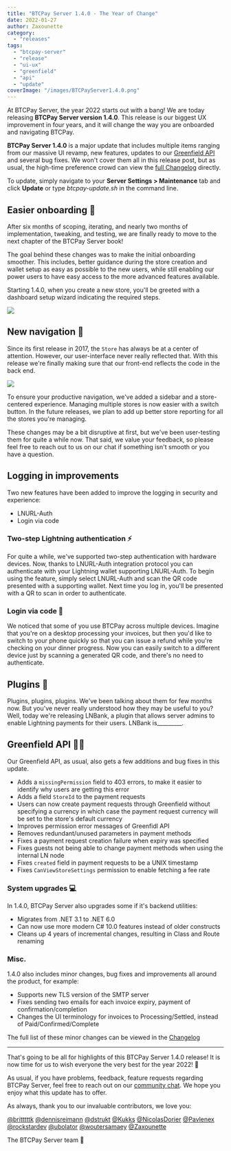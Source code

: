```yaml
---
title: "BTCPay Server 1.4.0 - The Year of Change"
date: 2022-01-27
author: Zaxounette
category:
  - "releases"
tags:
  - "btcpay-server"
  - "release"
  - "ui-ux"
  - "greenfield"
  - "api"
  - "update"
coverImage: "/images/BTCPayServer1.4.0.png"
---
```


At BTCPay Server, the year 2022 starts out with a bang!
We are today releasing **BTCPay Server version 1.4.0**. This release is our biggest UX improvement in four years, and it will change the way you are onboarded and navigating BTCPay.

**BTCPay Server 1.4.0** is a major update that includes multiple items ranging from our massive UI revamp, new features, updates to our [Greenfield API](https://docs.btcpayserver.org/API/Greenfield/v1/) and several bug fixes. We won't cover them all in this release post, but as usual, the high-time preference crowd can view the [full Changelog](https://github.com/btcpayserver/btcpayserver/releases) directly.

To update, simply navigate to your **Server Settings > Maintenance** tab and click **Update** or type *btcpay-update.sh* in the command line.

## Easier onboarding 🎨

After six months of scoping, iterating, and nearly two months of implementation, tweaking, and testing, we are finally ready to move to the next chapter of the BTCPay Server book!

The goal behind these changes was to make the initial onboarding smoother. This includes, better guidance during the store creation and wallet setup as easy as possible to the new users, while still enabling our power users to have easy access to the more advanced features available.

Starting 1.4.0, when you create a new store, you'll be greeted with a dashboard setup wizard indicating the required steps.

![](/images/1.4.0-Store-creation.png)

## New navigation 🏪

Since its first release in 2017, the `Store` has always be at a center of attention. However, our user-interface never really reflected that. With this release we're finally making sure that our front-end reflects the code in the back end.

![](/images/1.4.0-SidebarNav)

To ensure your productive navigation, we've added a sidebar and a store-centered experience. Managing multiple stores is now easier with a switch button. In the future releases, we plan to add up better store reporting for all the stores you're managing.

These changes may be a bit disruptive at first, but we've been user-testing them for quite a while now. That said, we value your feedback, so please feel free to reach out to us on our chat if something isn't smooth or you have a question.

## Logging in improvements

Two new features have been added to improve the logging in security and experience:
- LNURL-Auth
- Login via code

### Two-step Lightning authentication ⚡

For quite a while, we've supported two-step authentication with hardware devices. Now, thanks to LNURL-Auth integration protocol you can authenticate with your Lightning wallet supporting LNURL-Auth. To begin using the feature, simply select LNURL-Auth and scan the QR code presented with a supporting wallet. Next time you log in, you'll be presented with a QR to scan in order to authenticate.

### Login via code 📱

We noticed that some of you use BTCPay across multiple devices. Imagine that you're on a desktop processing your invoices, but then you'd like to switch to your phone quickly so that you can issue a refund while you're checking on your dinner progress. Now you can easily switch to a different device just by scanning a generated QR code, and there's no need to authenticate.

## Plugins 🔌

Plugins, plugins, plugins. We've been talking about them for few months now. But you've never really understood how they may be useful to you? Well, today we're releasing LNBank, a plugin that allows server admins to enable Lightning payments for their users. LNBank is_________.

<!-- We need to add LNBank photo and explanation once we're sure it'll be released -->

## Greenfield API 🧑‍💻

Our Greenfield API, as usual, also gets a few additions and bug fixes in this update.

* Adds a `missingPermission` field to 403 errors, to make it easier to identify why users are getting this error
* Adds a field `StoreId` to the payment requests
* Users can now create payment requests through Greenfield without specifying a currency in which case the payment request currency will be set to the store's default currency
* Improves permission error messages of Greenfidl API
* Removes redundant/unused parameters in payment methods
* Fixes a payment request creation failure when expiry was specified
* Fixes guests not being able to change payment methods when using the internal LN node
* Fixes `created` field in payment requests to be a UNIX timestamp
* Fixes `CanViewStoreSettings` permission to enable fetching a fee rate

### **System upgrades** 💻

In 1.4.0, BTCPay Server also upgrades some if it's backend utilities:

* Migrates from .NET 3.1 to .NET 6.0
* Can now use more modern C# 10.0 features instead of older constructs
* Cleans up 4 years of incremental changes, resulting in Class and Route renaming

### **Misc.**

1.4.0 also includes minor changes, bug fixes and improvements all around the product, for example:

* Supports new TLS version of the SMTP server
* Fixes sending two emails for each invoice expiry, payment of confirmation/completion
* Changes the UI terminology for invoices to Processing/Settled, instead of Paid/Confirmed/Complete

The full list of these minor changes can be viewed in the [Changelog](https://github.com/btcpayserver/btcpayserver/releases)

----

That's going to be all for highlights of this BTCPay Server 1.4.0 release!
It is now time for us to wish everyone the very best for the year 2022! 💚

As usual, if you have problems, feedback, feature requests regarding BTCPay Server, feel free to reach out on our [community chat](https://chat.btcpayserver.org/). We hope you enjoy what this update has to offer.

As always, thank you to our invaluable contributors, we love you:

[@britttttk](https://github.com/britttttk) [@dennisreimann](https://github.com/dennisreimann) [@dstrukt](https://github.com/dstrukt) [@Kukks](https://github.com/kukks/) [@NicolasDorier](https://github.com/nicolasdorier/) [@Pavlenex](https://github.com/pavlenex/) [@rockstardev](https://github.com/rockstardev/) [@ubolator](https://github.com/bolatovumar) [@woutersamaey](https://github.com/woutersamaey) [@Zaxounette](https://github.com/zaxounette)

The BTCPay Server team 💚
